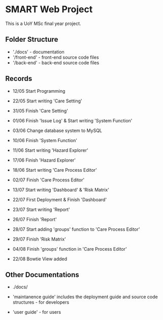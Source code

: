 # SMART Web Project

This is a UoY MSc final year project.

## Folder Structure
- './docs' - documentation
- '/front-end' - front-end source code files
- '/back-end' - back-end source code files

## Records
- 12/05 Start Programming

- 22/05 Start writing 'Care Setting'

- 31/05 Finish 'Care Setting'

- 01/06 Finish 'Issue Log' & Start writing 'System Function'

- 03/06 Change database system to MySQL

- 10/06 Finish 'System Function'

- 11/06 Start writing 'Hazard Explorer'

- 17/06 Finish 'Hazard Explorer'

- 18/06 Start writing 'Care Process Editor'

- 02/07 Finish 'Care Process Editor'

- 13/07 Start writing 'Dashboard' & 'Risk Matrix'

- 22/07 First Deployment & Finish 'Dashboard'

- 23/07 Start writing 'Report'

- 26/07 Finish 'Report'

- 28/07 Start adding 'groups' function to 'Care Process Editor'

- 29/07 Finish 'Risk Matrix'

- 04/08 Finish 'groups' function in 'Care Process Editor'

- 22/08 Bowtie View added

## Other Documentations
- ./docs/

- 'maintanence guide' includes the deployment guide and source code structures - for developers

- 'user guide' - for users

